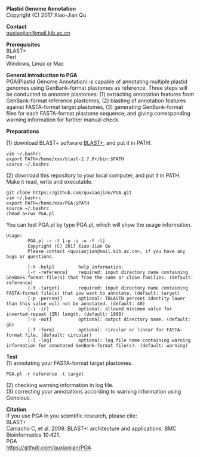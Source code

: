 **Plastid Genome Annotation**<br />
Copyright (C) 2017 Xiao-Jian Qu<br />

**Contact**<br />
quxiaojian@mail.kib.ac.cn<br />

**Prerequisites**<br />
BLAST+<br />
Perl<br />
Windows, Linux or Mac<br />

**General Introduction to PGA**<br />
PGA(Plastid Genome Annotation) is capable of annotating multiple plastid genomes using GenBank-format plastomes as reference. Three steps will be conducted to annotate plastomes: (1) extracting annotation features from GenBank-format reference plastomes, (2) blasting of annotation features against FASTA-format target plastomes, (3) generating GenBank-format files for each FASTA-format plastome sequence, and giving corresponding warning information for further manual check.<br />

**Preparations**<br />

(1) download BLAST+ software [BLAST+](https://blast.ncbi.nlm.nih.gov/Blast.cgi?CMD=Web&PAGE_TYPE=BlastDocs&DOC_TYPE=Download), and put it in PATH.<br />
```
vim ~/.bashrc
export PATH=/home/xxx/blast-2.7.0+/bin:$PATH
source ~/.bashrc
```
(2) download this repository to your local computer, and put it in PATH. Make it read, write and executable.<br />
```
git clone https://github.com/quxiaojian/PGA.git
vim ~/.bashrc
export PATH=/home/xxx/PGA:$PATH
source ~/.bashrc
chmod a+rwx PGA.pl
```

You can test PGA.pl by type PGA.pl, which will show the usage information.<br />
```
Usage:
        PGA.pl -r -t [-p -i -o -f -l]
        Copyright (C) 2017 Xiao-Jian Qu
        Please contact <quxiaojian@mail.kib.ac.cn>, if you have any bugs or questions.

        [-h -help]         help information.
        [-r -reference]    required: input directory name containing GenBank-format file(s) that from the same or close families. (default: reference)
        [-t -target]       required: input directory name containing FASTA-format file(s) that you want to annotate. (default: target)
        [-p -percent]      optional: TBLASTN percent identity lower than this value will not be annotated. (default: 40)
        [-i -ir]           optional: allowed minimum value for inverted-repeat (IR) length. (default: 1000)
        [-o -out]          optional: output directory name. (default: gb)
        [-f -form]         optional: circular or linear for FASTA-format file. (default: circular)
        [-l -log]          optional: log file name containing warning information for annotated GenBank-format file(s). (default: warning)
```

**Test**<br />
(1) annotating your FASTA-format target plastomes.<br />
```
PGA.pl -r reference -t target
```
(2) checking warning information in log file.<br />
(3) correcting your annotations according to warning information using Geneious.<br />

**Citation**<br />
If you use PGA in you scientific research, please cite:<br />
BLAST+<br />
Camacho C, et al. 2009. BLAST+: architecture and applications. BMC Bioinformatics 10:421.<br />
PGA<br />
https://github.com/quxiaojian/PGA<br />

